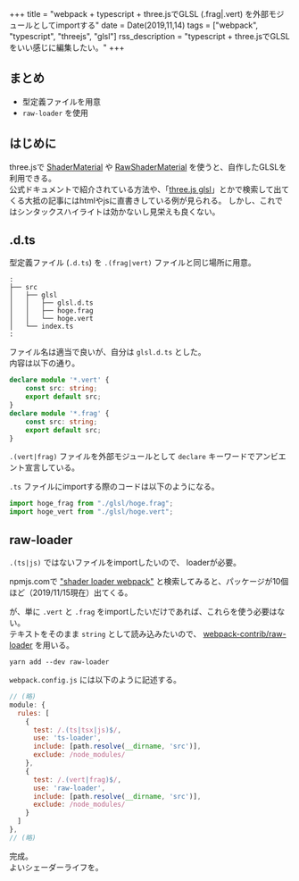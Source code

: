 +++
title = "webpack + typescript + three.jsでGLSL (.frag|.vert) を外部モジュールとしてimportする"
date = Date(2019,11,14)
tags = ["webpack", "typescript", "threejs", "glsl"]
rss_description = "typescript + three.jsでGLSLをいい感じに編集したい。"
+++

## まとめ

 - 型定義ファイルを用意
 - `raw-loader` を使用


## はじめに
three.jsで [ShaderMaterial](https://threejs.org/docs/#api/en/materials/ShaderMaterial) や [RawShaderMaterial](https://threejs.org/docs/#api/en/materials/RawShaderMaterial) を使うと、自作したGLSLを利用できる。  
公式ドキュメントで紹介されている方法や、「[three.js glsl](https://lmgtfy.com/?q=three.js+glsl&s=g)」とかで検索して出てくる大抵の記事にはhtmlやjsに直書きしている例が見られる。
しかし、これではシンタックスハイライトは効かないし見栄えも良くない。


## .d.ts

型定義ファイル (`.d.ts`) を `.(frag|vert)` ファイルと同じ場所に用意。 
```
:
├── src
│   ├── glsl
│   │   ├── glsl.d.ts
│   │   ├── hoge.frag
│   │   └── hoge.vert
│   └── index.ts
:
```
 
ファイル名は適当で良いが、自分は `glsl.d.ts` とした。  
内容は以下の通り。
```ts
declare module '*.vert' {
    const src: string;
    export default src;
}
declare module '*.frag' {
    const src: string;
    export default src;
}
```
`.(vert|frag)` ファイルを外部モジュールとして `declare` キーワードでアンビエント宣言している。

`.ts` ファイルにimportする際のコードは以下のようになる。
```ts
import hoge_frag from "./glsl/hoge.frag";
import hoge_vert from "./glsl/hoge.vert";
```

## raw-loader

`.(ts|js)` ではないファイルをimportしたいので、 loaderが必要。

npmjs.comで ["shader loader webpack"](https://www.npmjs.com/search?q=shader%20loader%20webpack) と検索してみると、パッケージが10個ほど（2019/11/15現在）出てくる。  

が、単に `.vert` と `.frag` をimportしたいだけであれば、これらを使う必要はない。   
テキストをそのまま `string` として読み込みたいので、 [webpack-contrib/raw-loader](https://github.com/webpack-contrib/raw-loader) を用いる。

```shell
yarn add --dev raw-loader
```

`webpack.config.js` には以下のように記述する。
```js
// (略)
module: {
  rules: [
    {
      test: /.(ts|tsx|js)$/,
      use: 'ts-loader',
      include: [path.resolve(__dirname, 'src')],
      exclude: /node_modules/
    },
    {
      test: /.(vert|frag)$/,
      use: 'raw-loader',
      include: [path.resolve(__dirname, 'src')],
      exclude: /node_modules/
    }
  ]
},
// (略)
```

完成。  
よいシェーダーライフを。
